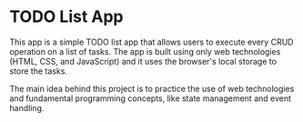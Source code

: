 # TODO List App

This app is a simple TODO list app that allows users to execute every CRUD
operation on a list of tasks. The app is built using only web technologies
(HTML, CSS, and JavaScript) and it uses the browser's local storage to store
the tasks.

The main idea behind this project is to practice the use of web technologies
and fundamental programming concepts, like state management and event handling.